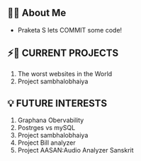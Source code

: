 ## 🧑‍💻️ About Me  
 - Praketa S lets COMMIT some code! 
## ⚡️🚀  CURRENT PROJECTS
1.  The worst websites in the World
2.  Project sambhalobhaiya

## 💡 FUTURE INTERESTS
1. Graphana Obervability
2. Postrges vs mySQL
3.  Project sambhalobhaiya
4.  Project Bill analyzer
5.  Project AASAN:Audio Analyzer Sanskrit  

